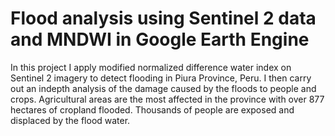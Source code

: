 # Flood analysis using Sentinel 2 data and MNDWI in Google Earth Engine

In this project I apply modified normalized difference water index on Sentinel 2 imagery to detect flooding in Piura Province, Peru. I then carry out an indepth analysis of the damage caused by the floods to people and crops. Agricultural areas are the most affected in the province with over 877 hectares of cropland flooded. Thousands of people are exposed and displaced by the flood water.
